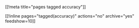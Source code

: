 [[!meta title="pages tagged accuracy"]]

[[!inline pages="tagged(accuracy)" actions="no" archive="yes"
feedshow=10]]
